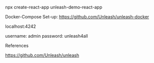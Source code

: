 npx create-react-app unleash-demo-react-app

Docker-Compose Set-up: https://github.com/Unleash/unleash-docker

localhost:4242

username: admin
password: unleash4all

References

https://github.com/Unleash/unleash
